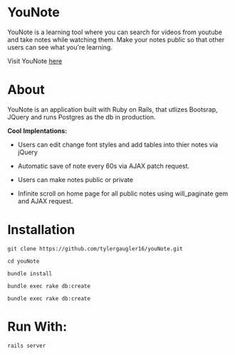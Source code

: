# YouNote

YouNote is a learning tool where you can search for videos from youtube and take notes while watching them. Make your notes
public so that other users can see what you're learning. 

Visit YouNote [here](https://younote.herokuapp.com)  

# About 

YouNote is an application built with Ruby on Rails, that utlizes Bootsrap, JQuery and runs Postgres as the db in production.

**Cool** **Implentations:**

* Users can edit change font styles and add tables into thier notes via jQuery

* Automatic save of note every 60s via AJAX patch request. 

* Users can make notes public or private

* Infinite scroll on home page for all public notes using will_paginate gem and AJAX request.

# Installation
			
`git clone https://github.com/tylergaugler16/youNote.git`

`cd youNote`


`bundle install`

`bundle exec rake db:create`

`bundle exec rake db:create`

# Run With:
`rails server`

	